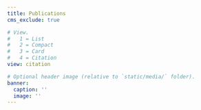 ```yaml
---
title: Publications
cms_exclude: true

# View.
#   1 = List
#   2 = Compact
#   3 = Card
#   4 = Citation
view: citation

# Optional header image (relative to `static/media/` folder).
banner:
  caption: ''
  image: ''
---
```

